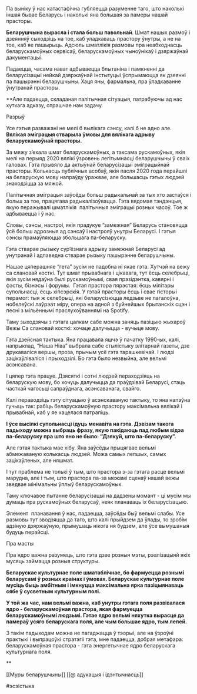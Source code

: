 

Па выніку ў нас катастафічна губляецца разуменне таго, што наколькі іншая бывае Беларусь і наколькі яна большая за памеры нашай прасторы. 
 
**Беларушчына вырасла і стала больш павольнай**. Шмат нашых размоў і дзеянняў сыходзіць на тое, каб уладкаваць прастору ўнутры, а не на тое, каб яе пашырыць. Адсюль шматлікія размовы пра неабходнасць беларускамоўных сервісаў, беларускамоўных чыноўнікаў і дзяржаўнай дакументацыі.  

Падаецца, часама нават адбываецца блытаніна і памкненні да беларусізацыі нейкай дзяржаўнай інстытуцыі ўспрымаюцца як дзеянні па пашырэнні беларушчыны. Хаця яны, фармальна, пра ўладкаванне ўнутранай прасторы.



**Але падаецца, складаная палітычная сітуацыя, патрабуючы ад нас хуткага адказу, спрашчае нам задачу.   
  

Разрыў

Усе гэтыя разважані не мелі б вылікага сэнсу, калі б не адно але. **Вялікая эміграцыя стварыла ўмовы для вялікага адрыву беларускамоўнай прасторы.**   

За мяжу з’ехала шмат беларускамоўных, а таксама рускамоўных, якія мелі на перыяд 2020 вялікі ўзровень легітымнасці беларушчыны ў сваіх галовах. Гэта прывяло да актыўнай беларусізацыі эміграцыйнай прасторы. Колькасць публічных асобаў, якія пасля 2020 года перайшлі на беларускую мову напраўду ўражвае, але большасць гэтых людзей знаходзіцца за мяжой.  

Палітычная эміграцыя заўсёды больш радыкальнай за тых хто застаўся і больш за тое, працягава радыкалізоўвацца. Гэта вядомая тэндэнцыя, якую перажывалі шматлікія  палітычныя эміграцыі розных часоў. Тое ж адбываецца і ў нас.  

Словы, сэнсы, настроі, якія прадукуе “замежная” Беларусь становяцца ўсё больш адрозныя ад сэнсаў і настрояў унутры Беларусі. І гэтыя сэнсы прамаўляюцца збольшага па-беларуску.  

Гэта стварае рызыку сур’ёзнага адрыву замежнай Беларусі ад унутранай і адпаведна стварае рызыку пашырэнне беларушчыны.

Нашае цяперашняе “гета” зусім не падобна ні якае гэта. Хутчэй на вежу са слановай косткі. Тут шмат прывабнага і цікавага, тут ёсць селебрыці, якія зусім нядаўна былі рускамоўнымі, свая прэзідэнтка, кавярні і фэсты, бізнэсы і форумы.   Гэтая прастора пярэстая: ёсць мілітары супольнасці, ёсць хіпсэрскія. У гэтай прасторы ёсць і свае гісторыі перамог: тыя ж селебрыці, які беларусізюцца ледзьве не пагалоўна, нобелеўскі лаўрэат міру, опера на адной з буйнейшых брытанскіх сцэн і песні з мільённымі праслухоўваннямі на Spotify.

Таму зыходзячы з гэтага цалкам сабе можна заняць пазіцыю жыхароў Вежы Са слановай косткі: хочаце далучыцца - вучыце мову.

Гэта дзейсная тактыка. Яна працавала яшчэ ў пачатку 1990-ых, калі, напрыклад, “Наша Ніва” выбрала сабе стылістыку элітарнай газеты, дзе друкаваліся вершы, проза, прычым усё гэта тарашкевічай. І людзі зацікаўліваліся і прыходзілі. Бо гэта было незвыйна, але вельмі асэнсавана.

І цяпер гэта працуе. Дзясяткі і сотні людзей пераходзіяць на беларускую мову, бо хочуць далучыцца да праўдзівай Беларусі, стаць часткай чагосьці сапраўднага, асэнсаванага, свайго.

Калі пераводзіць гэту сітуацыю ў асэнскаваную тактыку, то яна напэўна гучыць так: рабіць беларускамоўную прастору максімальна вялікай і прывабнай, каб у яе хацелася патрапіць.

**І ўсе высілкі супольнасці ідуць менавіта на гэта. Дэвізам такога падыходу можна выбраць фразу, якую пакідаюць пад любым відэа па-беларуску пра што яно не было: “Дзякуй, што па-беларуску”.**

Але гэтая тактыка мае хібу. Яна заўсёды прыцягвае вельмі абмежаваную колькасць людзей. Можа самых лепшых, самых зацікаўленых, але няшмат.

І тут праблема не толькі ў тым, што прастора з-за гэтага расце вельмі марудна, але і тым, што прастора па-за межамі сценаў нашай вежы зведвае мінімальны ўплыў беларускамоўных. 

Таму ключавое пытанне беларусізацыі на дадзены момант - ці мусім мы думаць пра рускамоўных беларусаў, неяк планаваць іх беларусізацыю. 

Элемент  планавання ў нас, падаецца, заўсёды быў вельмі слабы. Усе размовы тут зводзяцца да таго, што калі прыйдзем да ўлады, то зробім адзіную дзяржаўную, прымушаць нікога ня будзем, але ўсе вымушаныя будуць перайсці. 
 
  
  
Пра масты

Пра ядро
важна разумець, што гэта дзве розныя мэты, рэалізацыяй якіх мусяць займацца розныя структуры. 

**Беларускае культурнае поле шматаблічнае, бо фармуецца рознымі беларусамі ў розных краінах і ўмовах. Беларускае культурнае поле мусіць быць амбітным і імкнуцца максімальна ярка пазіцыянаваць сябе ў сусветным культурным полі.** 

**У той жа час, нам вельмі важна, каб унутры гэтага поля развівалася ядро - беларускамоўная прастора, якая фармуецца беларускамоўнымі людзьмі. Гэтае ядро вельмі няхутка вырасце да памераў усяго беларускага поля, але чым большае ядро, тым лепей.** 

З такім падыходам можна не пагаджацца ў тэорыі, але на ўзроўні практыкі і выпрацоўкі стратэгіі гэта, мне падаецца, добрая метафара: беларускамоўная прастора - гэта энергетычнае ядро беларускага культурнага поля.
 
**



[[Муры беларушчыны]]
[[@ адукацыя і ідэнтычнасць]]

#эсэістыка